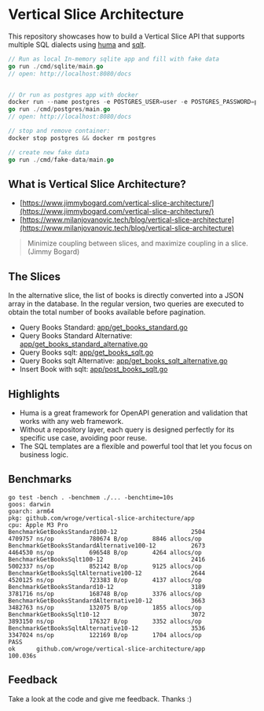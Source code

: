 # Vertical Slice Architecture

This repository showcases how to build a Vertical Slice API that supports multiple SQL dialects using [huma](https://github.com/danielgtaylor/huma) and [sqlt](https://github.com/wroge/sqlt).

```go
// Run as local In-memory sqlite app and fill with fake data
go run ./cmd/sqlite/main.go
// open: http://localhost:8080/docs


// Or run as postgres app with docker
docker run --name postgres -e POSTGRES_USER=user -e POSTGRES_PASSWORD=password -e POSTGRES_DB=db -p 5432:5432 -d postgres:16
go run ./cmd/postgres/main.go
// open: http://localhost:8080/docs

// stop and remove container:
docker stop postgres && docker rm postgres

// create new fake data
go run ./cmd/fake-data/main.go
```

## What is Vertical Slice Architecture?

- [https://www.jimmybogard.com/vertical-slice-architecture/](https://www.jimmybogard.com/vertical-slice-architecture/)
- [https://www.milanjovanovic.tech/blog/vertical-slice-architecture](https://www.milanjovanovic.tech/blog/vertical-slice-architecture)

> Minimize coupling between slices, and maximize coupling in a slice. (Jimmy Bogard)

## The Slices

In the alternative slice, the list of books is directly converted into a JSON array in the database. In the regular version, two queries are executed to obtain the total number of books available before pagination.

- Query Books Standard: [app/get_books_standard.go](https://github.com/wroge/vertical-slice-architecture/blob/main/app/get_books_standard.go)
- Query Books Standard Alternative: [app/get_books_standard_alternative.go](https://github.com/wroge/vertical-slice-architecture/blob/main/app/get_books_standard_alternative.go)
- Query Books sqlt: [app/get_books_sqlt.go](https://github.com/wroge/vertical-slice-architecture/blob/main/app/get_books_sqlt.go)
- Query Books sqlt Alternative: [app/get_books_sqlt_alternative.go](https://github.com/wroge/vertical-slice-architecture/blob/main/app/get_books_sqlt_alternative.go)
- Insert Book with sqlt: [app/post_books_sqlt.go](https://github.com/wroge/vertical-slice-architecture/blob/main/app/post_books_sqlt.go)

## Highlights

- Huma is a great framework for OpenAPI generation and validation that works with any web framework.
- Without a repository layer, each query is designed perfectly for its specific use case, avoiding poor reuse.
- The SQL templates are a flexible and powerful tool that let you focus on business logic.

## Benchmarks

```
go test -bench . -benchmem ./... -benchtime=10s
goos: darwin
goarch: arm64
pkg: github.com/wroge/vertical-slice-architecture/app
cpu: Apple M3 Pro
BenchmarkGetBooksStandard100-12                     2504           4709757 ns/op          780674 B/op       8846 allocs/op
BenchmarkGetBooksStandardAlternative100-12          2673           4464530 ns/op          696548 B/op       4264 allocs/op
BenchmarkGetBooksSqlt100-12                         2416           5002337 ns/op          852142 B/op       9125 allocs/op
BenchmarkGetBooksSqltAlternative100-12              2644           4520125 ns/op          723383 B/op       4137 allocs/op
BenchmarkGetBooksStandard10-12                      3189           3781716 ns/op          168748 B/op       3376 allocs/op
BenchmarkGetBooksStandardAlternative10-12           3663           3482763 ns/op          132075 B/op       1855 allocs/op
BenchmarkGetBooksSqlt10-12                          3072           3893150 ns/op          176327 B/op       3352 allocs/op
BenchmarkGetBooksSqltAlternative10-12               3536           3347024 ns/op          122169 B/op       1704 allocs/op
PASS
ok      github.com/wroge/vertical-slice-architecture/app        100.036s
```

## Feedback

Take a look at the code and give me feedback. Thanks :)
